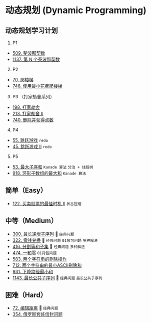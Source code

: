 # 动态规划 (Dynamic Programming)

## 动态规划学习计划

1. P1
  - [509. 斐波那契数](https://leetcode-cn.com/problems/fibonacci-number/)
  - [1137. 第 N 个泰波那契数](https://leetcode-cn.com/problems/n-th-tribonacci-number/)

2. P2
  - [70. 爬楼梯](https://leetcode-cn.com/problems/climbing-stairs/)
  - [746. 使用最小花费爬楼梯](https://leetcode-cn.com/problems/min-cost-climbing-stairs/)

3. P3 （打家劫舍系列）
  - [198. 打家劫舍](https://leetcode-cn.com/problems/house-robber/)
  - [213. 打家劫舍 II](https://leetcode-cn.com/problems/house-robber-ii/)
  - [740. 删除并获得点数](https://leetcode-cn.com/problems/delete-and-earn/)

4. P4
  - [55. 跳跃游戏](https://leetcode-cn.com/problems/jump-game/) `redo`
  - [45. 跳跃游戏 II](https://leetcode-cn.com/problems/jump-game-ii/) `redo`

5. P5
  - [53. 最大子序和](https://leetcode-cn.com/problems/maximum-subarray/) `Kanade 算法` `分治 + 线段树`
  - [918. 环形子数组的最大和](https://leetcode-cn.com/problems/maximum-sum-circular-subarray/) `Kanade 算法`
## 简单（Easy）

- [122. 买卖股票的最佳时机 II](https://leetcode-cn.com/problems/best-time-to-buy-and-sell-stock-ii/) `状态压缩`

## 中等（Medium）

- [300. 最长递增子序列](https://leetcode-cn.com/problems/longest-increasing-subsequence/) 🌟 `经典问题`
- [322. 零钱兑换](https://leetcode-cn.com/problems/coin-change/) 🌟 `经典问题` `01背包问题` `多种解法`
- [416. 分割等和子集](https://leetcode-cn.com/problems/partition-equal-subset-sum/) 🌟 `经典问题` `多种解法`
- [474. 一和零](https://leetcode-cn.com/problems/ones-and-zeroes/) `01背包问题`
- [583. 两个字符串的删除操作](https://leetcode-cn.com/problems/delete-operation-for-two-strings/)
- [712. 两个字符串的最小ASCII删除和](https://leetcode-cn.com/problems/minimum-ascii-delete-sum-for-two-strings/)
- [931. 下降路径最小和](https://leetcode-cn.com/problems/minimum-falling-path-sum/)
- [1143. 最长公共子序列](https://leetcode-cn.com/problems/longest-common-subsequence/) 🌟 `经典问题` `最长公共子序列`

## 困难（Hard）

- [72. 编辑距离](https://leetcode-cn.com/problems/edit-distance/) 🌟 `经典问题`
- [354. 俄罗斯套娃信封问题](https://leetcode-cn.com/problems/russian-doll-envelopes/)
